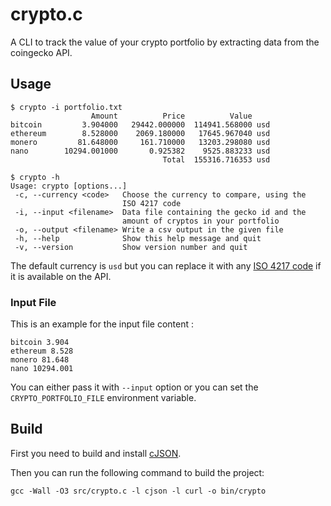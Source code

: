# crypto.c

A CLI to track the value of your crypto portfolio by extracting data from the coingecko API.

## Usage

```
$ crypto -i portfolio.txt
                  Amount          Price          Value
bitcoin         3.904000   29442.000000  114941.568000 usd
ethereum        8.528000    2069.180000   17645.967040 usd
monero         81.648000     161.710000   13203.298080 usd
nano        10294.001000       0.925382    9525.883233 usd
                                  Total  155316.716353 usd
```

```
$ crypto -h
Usage: crypto [options...]
 -c, --currency <code>   Choose the currency to compare, using the
                         ISO 4217 code
 -i, --input <filename>  Data file containing the gecko id and the
                         amount of cryptos in your portfolio
 -o, --output <filename> Write a csv output in the given file
 -h, --help              Show this help message and quit
 -v, --version           Show version number and quit
```

The default currency is `usd` but you can replace it with any [ISO 4217 code](https://en.wikipedia.org/wiki/ISO_4217#Active_codes_(List_One)) if it is available on the API.

### Input File

This is an example for the input file content :

```
bitcoin 3.904
ethereum 8.528
monero 81.648
nano 10294.001
```

You can either pass it with `--input` option or you can set the `CRYPTO_PORTFOLIO_FILE` environment variable.

## Build

First you need to build and install [cJSON](https://github.com/DaveGamble/cJSON).

Then you can run the following command to build the project:

```
gcc -Wall -O3 src/crypto.c -l cjson -l curl -o bin/crypto
```

